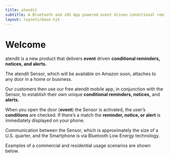 ```yaml
---
title: atendit
subtitle: A Bluetooth and iOS App powered event driven conditional reminder, notification, and alert system.
layout: layouts/base.njk
---
```


# Welcome

atendit is a new product that delivers **event** driven **conditional reminders, notices, and alerts.**

The atendit Sensor, which will be available on Amazon soon, attaches to any door in a home or business. 

Our customers then use our free atendit mobile app, in conjunction with the Sensor, to establish their own unique **conditional reminders, notices,** and **alerts.**

When you open the door (**event**) the Sensor is activated, the user’s **conditions** are checked. If there’s a match the **reminder, notice, or alert** is immediately displayed on your phone.

Communication between the Sensor, which is approximately the size of a U.S. quarter, and the Smartphone is via Bluetooth Low Energy technology.

Examples of a commercial and residential usage scenarios are shown below.
